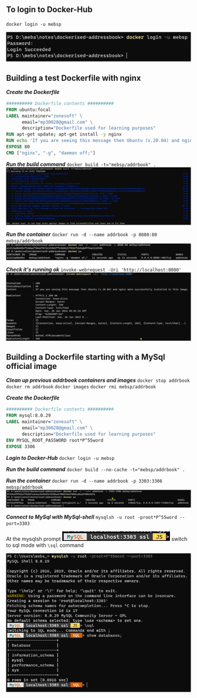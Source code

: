 
## To login to Docker-Hub

`docker login -u mebsp`

![screenshot](./images/docker-login.png)

## Building a test Dockerfile with nginx

***Create the Dockerfile***
```dockerfile
########## Dockerfile contents ##########
FROM ubuntu:focal
LABEL maintainer="zonesoft" \
      email="mp30028@gmail.com" \
      description="Dockerfile used for learning purposes"
RUN apt-get update; apt-get install -y nginx
RUN echo 'If you are seeing this message then Ubuntu (v.20.04) and nginx were successfully installed in this image.' > /var/www/html/index.html
EXPOSE 80
CMD ["nginx", "-g", "daemon off;"]
```

***Run the build command***
`docker build -t="mebsp/addrbook" .`
![screenshot](./images/docker-build-addrbook.png)

***Run the container***
`docker run -d --name addrbook -p 8080:80 mebsp/addrbook`
![screenshot](./images/docker-run.png)

***Check it's running ok***
`invoke-webrequest -Uri 'http://localhost:8080'`
![screenshot](./images/invoke-webrequest.png)


## Building a Dockerfile starting with a MySql official image

 ***Clean up previous addrbook containers and images***
`docker stop addrbook`
`docker rm addrbook`
`docker images`
`docker rmi mebsp/addrbook`


***Create the Dockerfile***
```dockerfile
########## Dockerfile contents ##########
FROM mysql:8.0.29
LABEL maintainer="zonesoft" \
      email="mp30028@gmail.com" \
      description="Dockerfile used for learning purposes"
ENV MYSQL_ROOT_PASSWORD root*P^55word
EXPOSE 3306
```

***Login to Docker-Hub***
`docker login -u mebsp`

***Run the build command***
`docker build --no-cache -t="mebsp/addrbook" .`

***Run the container***
`docker run -d --name addrbook -p 3303:3306 mebsp/addrbook`
![screenshot](./images/docker-run-2.png)

***Connect to MySql with MySql-shell***
`mysqlsh -u root -proot*P^55word --port=3303`

At the mysqlsh prompt ![screenshot](./images/mysqlsh-prompt.png ) switch to sql mode with `\sql` command


![screenshot](./images/connect-mysqlsh.png)
